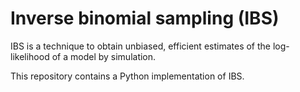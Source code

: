 # Inverse binomial sampling (IBS)
IBS is a technique to obtain unbiased, efficient estimates of the log-likelihood of a model by simulation.

This repository contains a Python implementation of IBS.
